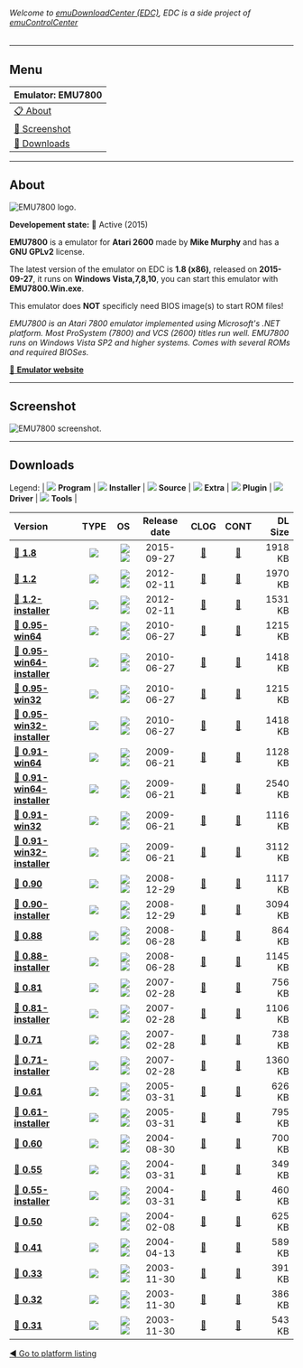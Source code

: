 ###### Welcome to [emuDownloadCenter (EDC)](https://github.com/PhoenixInteractiveNL/emuDownloadCenter/wiki/), EDC is a side project of [emuControlCenter](https://github.com/PhoenixInteractiveNL/emuControlCenter/wiki/)
***
## Menu
| **Emulator: EMU7800** |
|:---------|
| [:clipboard: About](#about) |
| [:sunrise: Screenshot](#screenshot) |
| [:floppy_disk: Downloads](#downloads) |
***
## About
![](https://github.com/PhoenixInteractiveNL/emuDownloadCenter/wiki/images_emulator/emu7800_logo_200.jpg "EMU7800 logo.")

**Developement state:** :large_blue_circle: Active (2015)

**EMU7800** is a emulator for **Atari 2600** made by **Mike Murphy** and has a **GNU GPLv2** license.

The latest version of the emulator on EDC is **1.8 (x86)**, released on **2015-09-27**, it runs on **Windows Vista,7,8,10**, you can start this emulator with **EMU7800.Win.exe**.

This emulator does **NOT** specificly need BIOS image(s) to start ROM files!

_EMU7800 is an Atari 7800 emulator implemented using Microsoft's .NET platform. Most ProSystem (7800) and VCS (2600) titles run well. EMU7800 runs on Windows Vista SP2 and higher systems. Comes with several ROMs and required BIOSes._

[:link: **Emulator website**](https://sourceforge.net/projects/emu7800/files/)
***
## Screenshot
![](https://raw.githubusercontent.com/PhoenixInteractiveNL/emuDownloadCenter/master/hooks/emu7800/emulator_screen_01.jpg "EMU7800 screenshot.")
***
## Downloads
Legend:
| ![](https://raw.githubusercontent.com/wiki/PhoenixInteractiveNL/emuDownloadCenter/images_misc/icon_program_24.png) **Program** | 
![](https://raw.githubusercontent.com/wiki/PhoenixInteractiveNL/emuDownloadCenter/images_misc/icon_installer_24.png) **Installer** | 
![](https://raw.githubusercontent.com/wiki/PhoenixInteractiveNL/emuDownloadCenter/images_misc/icon_source_code_24.png) **Source** | 
![](https://raw.githubusercontent.com/wiki/PhoenixInteractiveNL/emuDownloadCenter/images_misc/icon_extra_24.png) **Extra** | 
![](https://raw.githubusercontent.com/wiki/PhoenixInteractiveNL/emuDownloadCenter/images_misc/icon_plugin_24.png) **Plugin** | 
![](https://raw.githubusercontent.com/wiki/PhoenixInteractiveNL/emuDownloadCenter/images_misc/icon_driver_24.png) **Driver** | 
![](https://raw.githubusercontent.com/wiki/PhoenixInteractiveNL/emuDownloadCenter/images_misc/icon_tool_24.png) **Tools** | 
 
| Version | TYPE | OS | Release date | CLOG | CONT | DL Size |
|:--------|:----:|---:|:------------:|:----:|:----:|--------:|
| [:floppy_disk: **1.8**](https://github.com/PhoenixInteractiveNL/edc-repo0001/raw/master/emu7800/1.8.7z) | ![](https://raw.githubusercontent.com/wiki/PhoenixInteractiveNL/emuDownloadCenter/images_misc/icon_program_24.png) | ![](https://raw.githubusercontent.com/wiki/PhoenixInteractiveNL/emuDownloadCenter/images_misc/logo_windows_24.png)![](https://raw.githubusercontent.com/wiki/PhoenixInteractiveNL/emuDownloadCenter/images_misc/icon_32-bit_24.png) | 2015-09-27 | [:page_facing_up:](https://github.com/PhoenixInteractiveNL/edc-repo0001/blob/master/emu7800/1.8_changelog.txt) | [:mag_right:](https://github.com/PhoenixInteractiveNL/edc-repo0001/blob/master/emu7800/1.8_contents.txt) | 1918 KB |
| [:floppy_disk: **1.2**](https://github.com/PhoenixInteractiveNL/edc-repo0007/raw/master/emu7800/1.2.7z) | ![](https://raw.githubusercontent.com/wiki/PhoenixInteractiveNL/emuDownloadCenter/images_misc/icon_program_24.png) | ![](https://raw.githubusercontent.com/wiki/PhoenixInteractiveNL/emuDownloadCenter/images_misc/logo_windows_24.png)![](https://raw.githubusercontent.com/wiki/PhoenixInteractiveNL/emuDownloadCenter/images_misc/icon_32-bit_24.png) | 2012-02-11 | [:page_facing_up:](https://github.com/PhoenixInteractiveNL/edc-repo0007/blob/master/emu7800/1.2_changelog.txt) | [:mag_right:](https://github.com/PhoenixInteractiveNL/edc-repo0007/blob/master/emu7800/1.2_contents.txt) | 1970 KB |
| [:floppy_disk: **1.2-installer**](https://github.com/PhoenixInteractiveNL/edc-repo0007/raw/master/emu7800/1.2-installer.7z) | ![](https://raw.githubusercontent.com/wiki/PhoenixInteractiveNL/emuDownloadCenter/images_misc/icon_installer_24.png) | ![](https://raw.githubusercontent.com/wiki/PhoenixInteractiveNL/emuDownloadCenter/images_misc/logo_windows_24.png)![](https://raw.githubusercontent.com/wiki/PhoenixInteractiveNL/emuDownloadCenter/images_misc/icon_32-bit_24.png) | 2012-02-11 | [:page_facing_up:](https://github.com/PhoenixInteractiveNL/edc-repo0007/blob/master/emu7800/1.2-installer_changelog.txt) | [:mag_right:](https://github.com/PhoenixInteractiveNL/edc-repo0007/blob/master/emu7800/1.2-installer_contents.txt) | 1531 KB |
| [:floppy_disk: **0.95-win64**](https://github.com/PhoenixInteractiveNL/edc-repo0007/raw/master/emu7800/0.95-win64.7z) | ![](https://raw.githubusercontent.com/wiki/PhoenixInteractiveNL/emuDownloadCenter/images_misc/icon_program_24.png) | ![](https://raw.githubusercontent.com/wiki/PhoenixInteractiveNL/emuDownloadCenter/images_misc/logo_windows_24.png)![](https://raw.githubusercontent.com/wiki/PhoenixInteractiveNL/emuDownloadCenter/images_misc/icon_64-bit_24.png) | 2010-06-27 | [:page_facing_up:](https://github.com/PhoenixInteractiveNL/edc-repo0007/blob/master/emu7800/0.95-win64_changelog.txt) | [:mag_right:](https://github.com/PhoenixInteractiveNL/edc-repo0007/blob/master/emu7800/0.95-win64_contents.txt) | 1215 KB |
| [:floppy_disk: **0.95-win64-installer**](https://github.com/PhoenixInteractiveNL/edc-repo0007/raw/master/emu7800/0.95-win64-installer.7z) | ![](https://raw.githubusercontent.com/wiki/PhoenixInteractiveNL/emuDownloadCenter/images_misc/icon_installer_24.png) | ![](https://raw.githubusercontent.com/wiki/PhoenixInteractiveNL/emuDownloadCenter/images_misc/logo_windows_24.png)![](https://raw.githubusercontent.com/wiki/PhoenixInteractiveNL/emuDownloadCenter/images_misc/icon_64-bit_24.png) | 2010-06-27 | [:page_facing_up:](https://github.com/PhoenixInteractiveNL/edc-repo0007/blob/master/emu7800/0.95-win64-installer_changelog.txt) | [:mag_right:](https://github.com/PhoenixInteractiveNL/edc-repo0007/blob/master/emu7800/0.95-win64-installer_contents.txt) | 1418 KB |
| [:floppy_disk: **0.95-win32**](https://github.com/PhoenixInteractiveNL/edc-repo0007/raw/master/emu7800/0.95-win32.7z) | ![](https://raw.githubusercontent.com/wiki/PhoenixInteractiveNL/emuDownloadCenter/images_misc/icon_program_24.png) | ![](https://raw.githubusercontent.com/wiki/PhoenixInteractiveNL/emuDownloadCenter/images_misc/logo_windows_24.png)![](https://raw.githubusercontent.com/wiki/PhoenixInteractiveNL/emuDownloadCenter/images_misc/icon_32-bit_24.png) | 2010-06-27 | [:page_facing_up:](https://github.com/PhoenixInteractiveNL/edc-repo0007/blob/master/emu7800/0.95-win32_changelog.txt) | [:mag_right:](https://github.com/PhoenixInteractiveNL/edc-repo0007/blob/master/emu7800/0.95-win32_contents.txt) | 1215 KB |
| [:floppy_disk: **0.95-win32-installer**](https://github.com/PhoenixInteractiveNL/edc-repo0007/raw/master/emu7800/0.95-win32-installer.7z) | ![](https://raw.githubusercontent.com/wiki/PhoenixInteractiveNL/emuDownloadCenter/images_misc/icon_installer_24.png) | ![](https://raw.githubusercontent.com/wiki/PhoenixInteractiveNL/emuDownloadCenter/images_misc/logo_windows_24.png)![](https://raw.githubusercontent.com/wiki/PhoenixInteractiveNL/emuDownloadCenter/images_misc/icon_32-bit_24.png) | 2010-06-27 | [:page_facing_up:](https://github.com/PhoenixInteractiveNL/edc-repo0007/blob/master/emu7800/0.95-win32-installer_changelog.txt) | [:mag_right:](https://github.com/PhoenixInteractiveNL/edc-repo0007/blob/master/emu7800/0.95-win32-installer_contents.txt) | 1418 KB |
| [:floppy_disk: **0.91-win64**](https://github.com/PhoenixInteractiveNL/edc-repo0007/raw/master/emu7800/0.91-win64.7z) | ![](https://raw.githubusercontent.com/wiki/PhoenixInteractiveNL/emuDownloadCenter/images_misc/icon_program_24.png) | ![](https://raw.githubusercontent.com/wiki/PhoenixInteractiveNL/emuDownloadCenter/images_misc/logo_windows_24.png)![](https://raw.githubusercontent.com/wiki/PhoenixInteractiveNL/emuDownloadCenter/images_misc/icon_64-bit_24.png) | 2009-06-21 | [:page_facing_up:](https://github.com/PhoenixInteractiveNL/edc-repo0007/blob/master/emu7800/0.91-win64_changelog.txt) | [:mag_right:](https://github.com/PhoenixInteractiveNL/edc-repo0007/blob/master/emu7800/0.91-win64_contents.txt) | 1128 KB |
| [:floppy_disk: **0.91-win64-installer**](https://github.com/PhoenixInteractiveNL/edc-repo0007/raw/master/emu7800/0.91-win64-installer.7z) | ![](https://raw.githubusercontent.com/wiki/PhoenixInteractiveNL/emuDownloadCenter/images_misc/icon_installer_24.png) | ![](https://raw.githubusercontent.com/wiki/PhoenixInteractiveNL/emuDownloadCenter/images_misc/logo_windows_24.png)![](https://raw.githubusercontent.com/wiki/PhoenixInteractiveNL/emuDownloadCenter/images_misc/icon_64-bit_24.png) | 2009-06-21 | [:page_facing_up:](https://github.com/PhoenixInteractiveNL/edc-repo0007/blob/master/emu7800/0.91-win64-installer_changelog.txt) | [:mag_right:](https://github.com/PhoenixInteractiveNL/edc-repo0007/blob/master/emu7800/0.91-win64-installer_contents.txt) | 2540 KB |
| [:floppy_disk: **0.91-win32**](https://github.com/PhoenixInteractiveNL/edc-repo0007/raw/master/emu7800/0.91-win32.7z) | ![](https://raw.githubusercontent.com/wiki/PhoenixInteractiveNL/emuDownloadCenter/images_misc/icon_program_24.png) | ![](https://raw.githubusercontent.com/wiki/PhoenixInteractiveNL/emuDownloadCenter/images_misc/logo_windows_24.png)![](https://raw.githubusercontent.com/wiki/PhoenixInteractiveNL/emuDownloadCenter/images_misc/icon_32-bit_24.png) | 2009-06-21 | [:page_facing_up:](https://github.com/PhoenixInteractiveNL/edc-repo0007/blob/master/emu7800/0.91-win32_changelog.txt) | [:mag_right:](https://github.com/PhoenixInteractiveNL/edc-repo0007/blob/master/emu7800/0.91-win32_contents.txt) | 1116 KB |
| [:floppy_disk: **0.91-win32-installer**](https://github.com/PhoenixInteractiveNL/edc-repo0007/raw/master/emu7800/0.91-win32-installer.7z) | ![](https://raw.githubusercontent.com/wiki/PhoenixInteractiveNL/emuDownloadCenter/images_misc/icon_installer_24.png) | ![](https://raw.githubusercontent.com/wiki/PhoenixInteractiveNL/emuDownloadCenter/images_misc/logo_windows_24.png)![](https://raw.githubusercontent.com/wiki/PhoenixInteractiveNL/emuDownloadCenter/images_misc/icon_32-bit_24.png) | 2009-06-21 | [:page_facing_up:](https://github.com/PhoenixInteractiveNL/edc-repo0007/blob/master/emu7800/0.91-win32-installer_changelog.txt) | [:mag_right:](https://github.com/PhoenixInteractiveNL/edc-repo0007/blob/master/emu7800/0.91-win32-installer_contents.txt) | 3112 KB |
| [:floppy_disk: **0.90**](https://github.com/PhoenixInteractiveNL/edc-repo0007/raw/master/emu7800/0.90.7z) | ![](https://raw.githubusercontent.com/wiki/PhoenixInteractiveNL/emuDownloadCenter/images_misc/icon_program_24.png) | ![](https://raw.githubusercontent.com/wiki/PhoenixInteractiveNL/emuDownloadCenter/images_misc/logo_windows_24.png)![](https://raw.githubusercontent.com/wiki/PhoenixInteractiveNL/emuDownloadCenter/images_misc/icon_32-bit_24.png) | 2008-12-29 | [:page_facing_up:](https://github.com/PhoenixInteractiveNL/edc-repo0007/blob/master/emu7800/0.90_changelog.txt) | [:mag_right:](https://github.com/PhoenixInteractiveNL/edc-repo0007/blob/master/emu7800/0.90_contents.txt) | 1117 KB |
| [:floppy_disk: **0.90-installer**](https://github.com/PhoenixInteractiveNL/edc-repo0007/raw/master/emu7800/0.90-installer.7z) | ![](https://raw.githubusercontent.com/wiki/PhoenixInteractiveNL/emuDownloadCenter/images_misc/icon_installer_24.png) | ![](https://raw.githubusercontent.com/wiki/PhoenixInteractiveNL/emuDownloadCenter/images_misc/logo_windows_24.png)![](https://raw.githubusercontent.com/wiki/PhoenixInteractiveNL/emuDownloadCenter/images_misc/icon_32-bit_24.png) | 2008-12-29 | [:page_facing_up:](https://github.com/PhoenixInteractiveNL/edc-repo0007/blob/master/emu7800/0.90-installer_changelog.txt) | [:mag_right:](https://github.com/PhoenixInteractiveNL/edc-repo0007/blob/master/emu7800/0.90-installer_contents.txt) | 3094 KB |
| [:floppy_disk: **0.88**](https://github.com/PhoenixInteractiveNL/edc-repo0007/raw/master/emu7800/0.88.7z) | ![](https://raw.githubusercontent.com/wiki/PhoenixInteractiveNL/emuDownloadCenter/images_misc/icon_program_24.png) | ![](https://raw.githubusercontent.com/wiki/PhoenixInteractiveNL/emuDownloadCenter/images_misc/logo_windows_24.png)![](https://raw.githubusercontent.com/wiki/PhoenixInteractiveNL/emuDownloadCenter/images_misc/icon_32-bit_24.png) | 2008-06-28 | [:page_facing_up:](https://github.com/PhoenixInteractiveNL/edc-repo0007/blob/master/emu7800/0.88_changelog.txt) | [:mag_right:](https://github.com/PhoenixInteractiveNL/edc-repo0007/blob/master/emu7800/0.88_contents.txt) | 864 KB |
| [:floppy_disk: **0.88-installer**](https://github.com/PhoenixInteractiveNL/edc-repo0007/raw/master/emu7800/0.88-installer.7z) | ![](https://raw.githubusercontent.com/wiki/PhoenixInteractiveNL/emuDownloadCenter/images_misc/icon_installer_24.png) | ![](https://raw.githubusercontent.com/wiki/PhoenixInteractiveNL/emuDownloadCenter/images_misc/logo_windows_24.png)![](https://raw.githubusercontent.com/wiki/PhoenixInteractiveNL/emuDownloadCenter/images_misc/icon_32-bit_24.png) | 2008-06-28 | [:page_facing_up:](https://github.com/PhoenixInteractiveNL/edc-repo0007/blob/master/emu7800/0.88-installer_changelog.txt) | [:mag_right:](https://github.com/PhoenixInteractiveNL/edc-repo0007/blob/master/emu7800/0.88-installer_contents.txt) | 1145 KB |
| [:floppy_disk: **0.81**](https://github.com/PhoenixInteractiveNL/edc-repo0007/raw/master/emu7800/0.81.7z) | ![](https://raw.githubusercontent.com/wiki/PhoenixInteractiveNL/emuDownloadCenter/images_misc/icon_program_24.png) | ![](https://raw.githubusercontent.com/wiki/PhoenixInteractiveNL/emuDownloadCenter/images_misc/logo_windows_24.png)![](https://raw.githubusercontent.com/wiki/PhoenixInteractiveNL/emuDownloadCenter/images_misc/icon_32-bit_24.png) | 2007-02-28 | [:page_facing_up:](https://github.com/PhoenixInteractiveNL/edc-repo0007/blob/master/emu7800/0.81_changelog.txt) | [:mag_right:](https://github.com/PhoenixInteractiveNL/edc-repo0007/blob/master/emu7800/0.81_contents.txt) | 756 KB |
| [:floppy_disk: **0.81-installer**](https://github.com/PhoenixInteractiveNL/edc-repo0007/raw/master/emu7800/0.81-installer.7z) | ![](https://raw.githubusercontent.com/wiki/PhoenixInteractiveNL/emuDownloadCenter/images_misc/icon_installer_24.png) | ![](https://raw.githubusercontent.com/wiki/PhoenixInteractiveNL/emuDownloadCenter/images_misc/logo_windows_24.png)![](https://raw.githubusercontent.com/wiki/PhoenixInteractiveNL/emuDownloadCenter/images_misc/icon_32-bit_24.png) | 2007-02-28 | [:page_facing_up:](https://github.com/PhoenixInteractiveNL/edc-repo0007/blob/master/emu7800/0.81-installer_changelog.txt) | [:mag_right:](https://github.com/PhoenixInteractiveNL/edc-repo0007/blob/master/emu7800/0.81-installer_contents.txt) | 1106 KB |
| [:floppy_disk: **0.71**](https://github.com/PhoenixInteractiveNL/edc-repo0007/raw/master/emu7800/0.71.7z) | ![](https://raw.githubusercontent.com/wiki/PhoenixInteractiveNL/emuDownloadCenter/images_misc/icon_program_24.png) | ![](https://raw.githubusercontent.com/wiki/PhoenixInteractiveNL/emuDownloadCenter/images_misc/logo_windows_24.png)![](https://raw.githubusercontent.com/wiki/PhoenixInteractiveNL/emuDownloadCenter/images_misc/icon_32-bit_24.png) | 2007-02-28 | [:page_facing_up:](https://github.com/PhoenixInteractiveNL/edc-repo0007/blob/master/emu7800/0.71_changelog.txt) | [:mag_right:](https://github.com/PhoenixInteractiveNL/edc-repo0007/blob/master/emu7800/0.71_contents.txt) | 738 KB |
| [:floppy_disk: **0.71-installer**](https://github.com/PhoenixInteractiveNL/edc-repo0007/raw/master/emu7800/0.71-installer.7z) | ![](https://raw.githubusercontent.com/wiki/PhoenixInteractiveNL/emuDownloadCenter/images_misc/icon_installer_24.png) | ![](https://raw.githubusercontent.com/wiki/PhoenixInteractiveNL/emuDownloadCenter/images_misc/logo_windows_24.png)![](https://raw.githubusercontent.com/wiki/PhoenixInteractiveNL/emuDownloadCenter/images_misc/icon_32-bit_24.png) | 2007-02-28 | [:page_facing_up:](https://github.com/PhoenixInteractiveNL/edc-repo0007/blob/master/emu7800/0.71-installer_changelog.txt) | [:mag_right:](https://github.com/PhoenixInteractiveNL/edc-repo0007/blob/master/emu7800/0.71-installer_contents.txt) | 1360 KB |
| [:floppy_disk: **0.61**](https://github.com/PhoenixInteractiveNL/edc-repo0007/raw/master/emu7800/0.61.7z) | ![](https://raw.githubusercontent.com/wiki/PhoenixInteractiveNL/emuDownloadCenter/images_misc/icon_program_24.png) | ![](https://raw.githubusercontent.com/wiki/PhoenixInteractiveNL/emuDownloadCenter/images_misc/logo_windows_24.png)![](https://raw.githubusercontent.com/wiki/PhoenixInteractiveNL/emuDownloadCenter/images_misc/icon_32-bit_24.png) | 2005-03-31 | [:page_facing_up:](https://github.com/PhoenixInteractiveNL/edc-repo0007/blob/master/emu7800/0.61_changelog.txt) | [:mag_right:](https://github.com/PhoenixInteractiveNL/edc-repo0007/blob/master/emu7800/0.61_contents.txt) | 626 KB |
| [:floppy_disk: **0.61-installer**](https://github.com/PhoenixInteractiveNL/edc-repo0007/raw/master/emu7800/0.61-installer.7z) | ![](https://raw.githubusercontent.com/wiki/PhoenixInteractiveNL/emuDownloadCenter/images_misc/icon_installer_24.png) | ![](https://raw.githubusercontent.com/wiki/PhoenixInteractiveNL/emuDownloadCenter/images_misc/logo_windows_24.png)![](https://raw.githubusercontent.com/wiki/PhoenixInteractiveNL/emuDownloadCenter/images_misc/icon_32-bit_24.png) | 2005-03-31 | [:page_facing_up:](https://github.com/PhoenixInteractiveNL/edc-repo0007/blob/master/emu7800/0.61-installer_changelog.txt) | [:mag_right:](https://github.com/PhoenixInteractiveNL/edc-repo0007/blob/master/emu7800/0.61-installer_contents.txt) | 795 KB |
| [:floppy_disk: **0.60**](https://github.com/PhoenixInteractiveNL/edc-repo0007/raw/master/emu7800/0.60.7z) | ![](https://raw.githubusercontent.com/wiki/PhoenixInteractiveNL/emuDownloadCenter/images_misc/icon_program_24.png) | ![](https://raw.githubusercontent.com/wiki/PhoenixInteractiveNL/emuDownloadCenter/images_misc/logo_windows_24.png)![](https://raw.githubusercontent.com/wiki/PhoenixInteractiveNL/emuDownloadCenter/images_misc/icon_32-bit_24.png) | 2004-08-30 | [:page_facing_up:](https://github.com/PhoenixInteractiveNL/edc-repo0007/blob/master/emu7800/0.60_changelog.txt) | [:mag_right:](https://github.com/PhoenixInteractiveNL/edc-repo0007/blob/master/emu7800/0.60_contents.txt) | 700 KB |
| [:floppy_disk: **0.55**](https://github.com/PhoenixInteractiveNL/edc-repo0007/raw/master/emu7800/0.55.7z) | ![](https://raw.githubusercontent.com/wiki/PhoenixInteractiveNL/emuDownloadCenter/images_misc/icon_program_24.png) | ![](https://raw.githubusercontent.com/wiki/PhoenixInteractiveNL/emuDownloadCenter/images_misc/logo_windows_24.png)![](https://raw.githubusercontent.com/wiki/PhoenixInteractiveNL/emuDownloadCenter/images_misc/icon_32-bit_24.png) | 2004-03-31 | [:page_facing_up:](https://github.com/PhoenixInteractiveNL/edc-repo0007/blob/master/emu7800/0.55_changelog.txt) | [:mag_right:](https://github.com/PhoenixInteractiveNL/edc-repo0007/blob/master/emu7800/0.55_contents.txt) | 349 KB |
| [:floppy_disk: **0.55-installer**](https://github.com/PhoenixInteractiveNL/edc-repo0007/raw/master/emu7800/0.55-installer.7z) | ![](https://raw.githubusercontent.com/wiki/PhoenixInteractiveNL/emuDownloadCenter/images_misc/icon_installer_24.png) | ![](https://raw.githubusercontent.com/wiki/PhoenixInteractiveNL/emuDownloadCenter/images_misc/logo_windows_24.png)![](https://raw.githubusercontent.com/wiki/PhoenixInteractiveNL/emuDownloadCenter/images_misc/icon_32-bit_24.png) | 2004-03-31 | [:page_facing_up:](https://github.com/PhoenixInteractiveNL/edc-repo0007/blob/master/emu7800/0.55-installer_changelog.txt) | [:mag_right:](https://github.com/PhoenixInteractiveNL/edc-repo0007/blob/master/emu7800/0.55-installer_contents.txt) | 460 KB |
| [:floppy_disk: **0.50**](https://github.com/PhoenixInteractiveNL/edc-repo0007/raw/master/emu7800/0.50.7z) | ![](https://raw.githubusercontent.com/wiki/PhoenixInteractiveNL/emuDownloadCenter/images_misc/icon_program_24.png) | ![](https://raw.githubusercontent.com/wiki/PhoenixInteractiveNL/emuDownloadCenter/images_misc/logo_windows_24.png)![](https://raw.githubusercontent.com/wiki/PhoenixInteractiveNL/emuDownloadCenter/images_misc/icon_32-bit_24.png) | 2004-02-08 | [:page_facing_up:](https://github.com/PhoenixInteractiveNL/edc-repo0007/blob/master/emu7800/0.50_changelog.txt) | [:mag_right:](https://github.com/PhoenixInteractiveNL/edc-repo0007/blob/master/emu7800/0.50_contents.txt) | 625 KB |
| [:floppy_disk: **0.41**](https://github.com/PhoenixInteractiveNL/edc-repo0007/raw/master/emu7800/0.41.7z) | ![](https://raw.githubusercontent.com/wiki/PhoenixInteractiveNL/emuDownloadCenter/images_misc/icon_program_24.png) | ![](https://raw.githubusercontent.com/wiki/PhoenixInteractiveNL/emuDownloadCenter/images_misc/logo_windows_24.png)![](https://raw.githubusercontent.com/wiki/PhoenixInteractiveNL/emuDownloadCenter/images_misc/icon_32-bit_24.png) | 2004-04-13 | [:page_facing_up:](https://github.com/PhoenixInteractiveNL/edc-repo0007/blob/master/emu7800/0.41_changelog.txt) | [:mag_right:](https://github.com/PhoenixInteractiveNL/edc-repo0007/blob/master/emu7800/0.41_contents.txt) | 589 KB |
| [:floppy_disk: **0.33**](https://github.com/PhoenixInteractiveNL/edc-repo0007/raw/master/emu7800/0.33.7z) | ![](https://raw.githubusercontent.com/wiki/PhoenixInteractiveNL/emuDownloadCenter/images_misc/icon_program_24.png) | ![](https://raw.githubusercontent.com/wiki/PhoenixInteractiveNL/emuDownloadCenter/images_misc/logo_windows_24.png)![](https://raw.githubusercontent.com/wiki/PhoenixInteractiveNL/emuDownloadCenter/images_misc/icon_32-bit_24.png) | 2003-11-30 | [:page_facing_up:](https://github.com/PhoenixInteractiveNL/edc-repo0007/blob/master/emu7800/0.33_changelog.txt) | [:mag_right:](https://github.com/PhoenixInteractiveNL/edc-repo0007/blob/master/emu7800/0.33_contents.txt) | 391 KB |
| [:floppy_disk: **0.32**](https://github.com/PhoenixInteractiveNL/edc-repo0007/raw/master/emu7800/0.32.7z) | ![](https://raw.githubusercontent.com/wiki/PhoenixInteractiveNL/emuDownloadCenter/images_misc/icon_program_24.png) | ![](https://raw.githubusercontent.com/wiki/PhoenixInteractiveNL/emuDownloadCenter/images_misc/logo_windows_24.png)![](https://raw.githubusercontent.com/wiki/PhoenixInteractiveNL/emuDownloadCenter/images_misc/icon_32-bit_24.png) | 2003-11-30 | [:page_facing_up:](https://github.com/PhoenixInteractiveNL/edc-repo0007/blob/master/emu7800/0.32_changelog.txt) | [:mag_right:](https://github.com/PhoenixInteractiveNL/edc-repo0007/blob/master/emu7800/0.32_contents.txt) | 386 KB |
| [:floppy_disk: **0.31**](https://github.com/PhoenixInteractiveNL/edc-repo0007/raw/master/emu7800/0.31.7z) | ![](https://raw.githubusercontent.com/wiki/PhoenixInteractiveNL/emuDownloadCenter/images_misc/icon_program_24.png) | ![](https://raw.githubusercontent.com/wiki/PhoenixInteractiveNL/emuDownloadCenter/images_misc/logo_windows_24.png)![](https://raw.githubusercontent.com/wiki/PhoenixInteractiveNL/emuDownloadCenter/images_misc/icon_32-bit_24.png) | 2003-11-30 | [:page_facing_up:](https://github.com/PhoenixInteractiveNL/edc-repo0007/blob/master/emu7800/0.31_changelog.txt) | [:mag_right:](https://github.com/PhoenixInteractiveNL/edc-repo0007/blob/master/emu7800/0.31_contents.txt) | 543 KB |

[:arrow_backward: Go to platform listing](https://github.com/PhoenixInteractiveNL/emuDownloadCenter/wiki/EDC-Platform-List)

